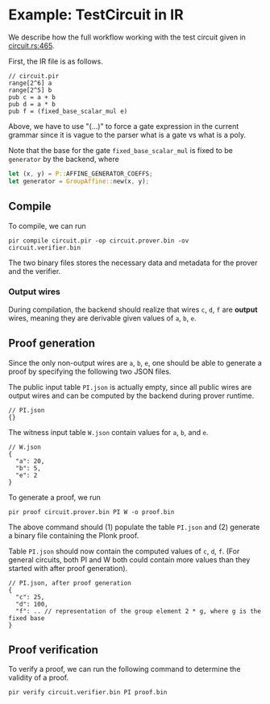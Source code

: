 # Example: TestCircuit in IR

We describe how the full workflow working with the test circuit given in
[circuit.rs:465](../plonk-core/src/circuit.rs#L465).

First, the IR file is as follows.
```
// circuit.pir
range[2^6] a
range[2^5] b
pub c = a + b
pub d = a * b
pub f = (fixed_base_scalar_mul e)
```

Above, we have to use "(...)" to force a gate expression in the current grammar
since it is vague to the parser what is a gate vs what is a poly.

Note that the base for the gate `fixed_base_scalar_mul` is fixed to be
`generator` by the backend, where
```rust
let (x, y) = P::AFFINE_GENERATOR_COEFFS;
let generator = GroupAffine::new(x, y);
```

## Compile

To compile, we can run
```
pir compile circuit.pir -op circuit.prover.bin -ov circuit.verifier.bin
```
The two binary files stores the necessary data and metadata for the prover and
the verifier.

### Output wires

During compilation, the backend should realize that wires `c`, `d`, `f` are
**output** wires, meaning they are derivable given values of `a`, `b`, `e`.

## Proof generation

Since the only non-output wires are `a`, `b`, `e`, one should be able to
generate a proof by specifying the following two JSON files.

The public input table `PI.json` is actually empty, since all public wires are
output wires and can be computed by the backend during prover runtime.

```
// PI.json
{}
```

The witness input table `W.json` contain values for `a`, `b`, and `e`.

```
// W.json
{
  "a": 20,
  "b": 5,
  "e": 2
}
```

To generate a proof, we run

```
pir proof circuit.prover.bin PI W -o proof.bin
```

The above command should (1) populate the table `PI.json` and (2) generate a
binary file containing the Plonk proof.

Table `PI.json` should now contain the computed values of `c`, `d`, `f`. (For
general circuits, both PI and W both could contain more values than they
started with after proof generation).

```
// PI.json, after proof generation
{
  "c": 25,
  "d": 100,
  "f": .. // representation of the group element 2 * g, where g is the fixed base
}
```

## Proof verification

To verify a proof, we can run the following command to determine the validity of
a proof.

```
pir verify circuit.verifier.bin PI proof.bin
```
